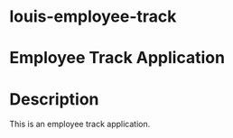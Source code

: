 # louis-employee-track
# Employee Track Application


# Description
This is an employee track application.